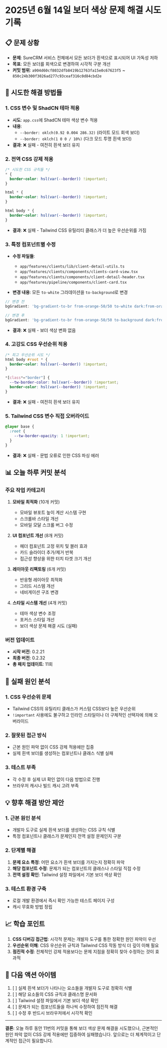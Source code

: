 # 2025년 6월 14일 보더 색상 문제 해결 시도 기록

## 📋 문제 상황
- **문제**: SureCRM 서비스 전체에서 모든 보더가 흰색으로 표시되어 UI 가독성 저하
- **목표**: 모든 보더를 회색으로 변경하여 시각적 구분 개선
- **커밋 범위**: `a904d60cf8032dfb8419b12763fa15e0c67623f5` ~ `850c24b300f3026ad277c93ceaf316c0d84cbd2e`

## 🔨 시도한 해결 방법들

### 1. CSS 변수 및 ShadCN 테마 적용
- **시도**: `app.css`에 ShadCN 테마 색상 변수 적용
- **내용**: 
  - `--border: oklch(0.92 0.004 286.32)` (라이트 모드 회색 보더)
  - `--border: oklch(1 0 0 / 10%)` (다크 모드 투명 흰색 보더)
- **결과**: ❌ 실패 - 여전히 흰색 보더 유지

### 2. 전역 CSS 강제 적용
```css
/* 시도한 CSS 규칙들 */
* {
  border-color: hsl(var(--border)) !important;
}

html * {
  border-color: hsl(var(--border)) !important;
}

html body * {
  border-color: hsl(var(--border)) !important;
}
```
- **결과**: ❌ 실패 - Tailwind CSS 유틸리티 클래스가 더 높은 우선순위를 가짐

### 3. 특정 컴포넌트별 수정
- **수정 파일들**:
  - `app/features/clients/lib/client-detail-utils.ts`
  - `app/features/clients/components/clients-card-view.tsx`
  - `app/features/clients/components/client-detail-header.tsx`
  - `app/features/pipeline/components/client-card.tsx`

- **변경 내용**: 모든 `to-white` 그라데이션을 `to-background`로 변경
```typescript
// 변경 전
bgGradient: 'bg-gradient-to-br from-orange-50/50 to-white dark:from-orange-950/20 dark:to-background'

// 변경 후  
bgGradient: 'bg-gradient-to-br from-orange-50/50 to-background dark:from-orange-950/20 dark:to-background'
```
- **결과**: ❌ 실패 - 보더 색상 변화 없음

### 4. 고강도 CSS 우선순위 적용
```css
/* 최고 우선순위 시도 */
html body #root * {
  border-color: hsl(var(--border)) !important;
}

*[class*="border"] {
  --tw-border-color: hsl(var(--border)) !important;
  border-color: hsl(var(--border)) !important;
}
```
- **결과**: ❌ 실패 - 여전히 흰색 보더 유지

### 5. Tailwind CSS 변수 직접 오버라이드
```css
@layer base {
  :root {
    --tw-border-opacity: 1 !important;
  }
}
```
- **결과**: ❌ 실패 - 문법 오류로 인한 CSS 파싱 에러

## 📊 오늘 하루 커밋 분석

### 주요 작업 카테고리
1. **모바일 최적화** (10개 커밋)
   - 모바일 뷰포트 높이 계산 시스템 구현
   - 스크롤바 스타일 개선
   - 모바일 모달 스크롤 버그 수정

2. **UI 컴포넌트 개선** (8개 커밋)
   - 헤더 컴포넌트 고정 위치 및 블러 효과
   - 카드 슬라이더 추가/제거 반복
   - 접근성 향상을 위한 터치 타겟 크기 개선

3. **레이아웃 리팩토링** (6개 커밋)
   - 반응형 레이아웃 최적화
   - 그리드 시스템 개선
   - 네비게이션 구조 변경

4. **스타일 시스템 개선** (4개 커밋)
   - 테마 색상 변수 조정
   - 포커스 스타일 개선
   - 보더 색상 문제 해결 시도 (실패)

### 버전 업데이트
- **시작 버전**: 0.2.21
- **최종 버전**: 0.2.32
- **총 패치 업데이트**: 11회

## 🚨 실패 원인 분석

### 1. CSS 우선순위 문제
- Tailwind CSS의 유틸리티 클래스가 커스텀 CSS보다 높은 우선순위
- `!important` 사용에도 불구하고 인라인 스타일이나 더 구체적인 선택자에 의해 오버라이드

### 2. 잘못된 접근 방식
- 근본 원인 파악 없이 CSS 강제 적용에만 집중
- 실제 흰색 보더를 생성하는 컴포넌트나 클래스 식별 실패

### 3. 테스트 부족
- 각 수정 후 실제 UI 확인 없이 다음 방법으로 진행
- 브라우저 캐시나 빌드 캐시 고려 부족

## 💡 향후 해결 방안 제안

### 1. 근본 원인 분석
- 개발자 도구로 실제 흰색 보더를 생성하는 CSS 규칙 식별
- 특정 컴포넌트나 클래스가 문제인지 전역 설정 문제인지 구분

### 2. 단계별 해결
1. **문제 요소 특정**: 어떤 요소가 흰색 보더를 가지는지 정확히 파악
2. **해당 컴포넌트 수정**: 문제가 되는 컴포넌트의 클래스나 스타일 직접 수정
3. **전역 설정 확인**: Tailwind 설정 파일에서 기본 보더 색상 확인

### 3. 테스트 환경 구축
- 로컬 개발 환경에서 즉시 확인 가능한 테스트 페이지 구성
- 캐시 무효화 방법 정립

## 📈 학습 포인트

1. **CSS 디버깅 접근법**: 시각적 문제는 개발자 도구를 통한 정확한 원인 파악이 우선
2. **우선순위 이해**: CSS 우선순위 규칙과 Tailwind CSS 작동 방식 더 깊이 이해 필요
3. **점진적 수정**: 전체적인 강제 적용보다는 문제 지점을 정확히 찾아 수정하는 것이 효과적

## 🔄 다음 액션 아이템

1. [ ] 실제 흰색 보더가 나타나는 요소들을 개발자 도구로 정확히 식별
2. [ ] 해당 요소들의 CSS 규칙과 클래스명 문서화
3. [ ] Tailwind 설정 파일에서 기본 보더 색상 확인
4. [ ] 문제가 되는 컴포넌트들을 하나씩 수정하여 점진적 해결
5. [ ] 수정 후 반드시 브라우저에서 시각적 확인

---

**결론**: 오늘 하루 동안 11번의 커밋을 통해 보더 색상 문제 해결을 시도했으나, 근본적인 원인 파악 없이 CSS 강제 적용에만 집중하여 실패했습니다. 앞으로는 더 체계적이고 단계적인 접근이 필요합니다. 
